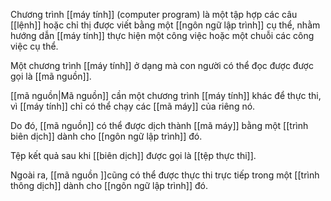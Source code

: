Chương trình [[máy tính]] (computer program) là một tập hợp các câu [[lệnh]] hoặc chỉ thị được viết bằng một [[ngôn ngữ lập trình]] cụ thể, nhằm hướng dẫn [[máy tính]] thực hiện một công việc hoặc một chuỗi các công việc cụ thể.

Một chương trình [[máy tính]] ở dạng mà con người có thể đọc được được gọi là [[mã nguồn]].

[[mã nguồn|Mã nguồn]] cần một chương trình [[máy tính]] khác để thực thi, vì [[máy tính]] chỉ có thể chạy các [[mã máy]] của riêng nó.

Do đó, [[mã nguồn]] có thể được dịch thành [[mã máy]] bằng một [[trình biên dịch]] dành cho [[ngôn ngữ lập trình]] đó. 

Tệp kết quả sau khi [[biên dịch]] được gọi là [[tệp thực thi]].

Ngoài ra, [[mã nguồn ]]cũng có thể được thực thi trực tiếp trong một [[trình thông dịch]] dành cho [[ngôn ngữ lập trình]] đó.